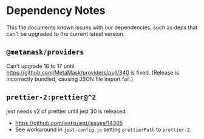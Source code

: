 # Dependency Notes

This file documents known issues with our dependencies, such as deps that can't
be upgraded to the current latest version.

## `@metamask/providers`

Can't upgrade 16 to 17 until https://github.com/MetaMask/providers/pull/340 is
fixed. (Release is incorrectly bundled, causing JSON file import fail.)

## `prettier-2:prettier@^2`

jest needs v2 of prettier until jest 30 is released:

- https://github.com/jestjs/jest/issues/14305
- See workaround in `jest-config.js` setting `prettierPath` to `prettier-2`.
